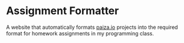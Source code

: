 # Assignment Formatter
A website that automatically formats [paiza.io](https://paiza.io) projects into the required format for homework assignments in my programming class.
